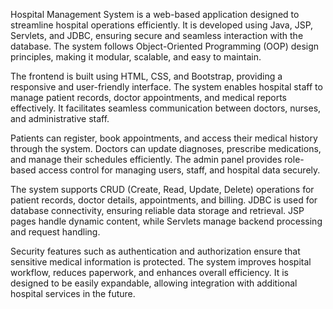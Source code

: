 
Hospital Management System is a web-based application designed to streamline hospital operations efficiently. It is developed using Java, JSP, Servlets, and JDBC, ensuring secure and seamless interaction with the database. The system follows Object-Oriented Programming (OOP) design principles, making it modular, scalable, and easy to maintain.

The frontend is built using HTML, CSS, and Bootstrap, providing a responsive and user-friendly interface. The system enables hospital staff to manage patient records, doctor appointments, and medical reports effectively. It facilitates seamless communication between doctors, nurses, and administrative staff.

Patients can register, book appointments, and access their medical history through the system. Doctors can update diagnoses, prescribe medications, and manage their schedules efficiently. The admin panel provides role-based access control for managing users, staff, and hospital data securely.

The system supports CRUD (Create, Read, Update, Delete) operations for patient records, doctor details, appointments, and billing. JDBC is used for database connectivity, ensuring reliable data storage and retrieval. JSP pages handle dynamic content, while Servlets manage backend processing and request handling.

Security features such as authentication and authorization ensure that sensitive medical information is protected. The system improves hospital workflow, reduces paperwork, and enhances overall efficiency. It is designed to be easily expandable, allowing integration with additional hospital services in the future.
